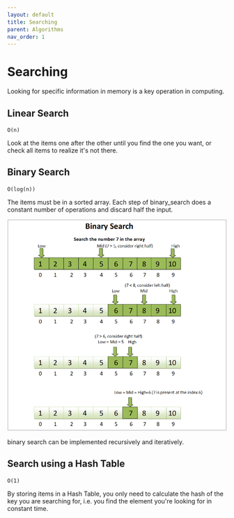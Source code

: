 ```yaml
---
layout: default
title: Searching
parent: Algorithms
nav_order: 1
---
```


# Searching

Looking for specific information in memory is a key operation in computing.

<!-- ## The Searching Problem

Input:
Output -->

## Linear Search

```
O(n)
```

Look at the items one after the other until you find the one you want, or check all
items to realize it's not there.

## Binary Search

```
O(log(n))
```

The items must be in a sorted array. Each step of binary_search does a constant number of operations and discard half the input.

![binsearch](../../assets/img/binsearch.png)

binary search can be implemented recursively and iteratively.

## Search using a Hash Table

```
O(1)
```

By storing items in a Hash Table, you only need to calculate the hash of the key you are
searching for, i.e. you find the element you're looking for in constant time.
